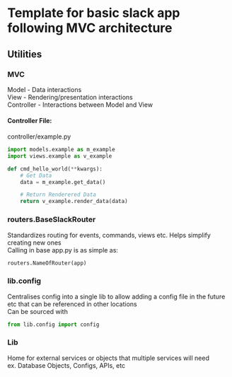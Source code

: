 # Template for basic slack app following MVC architecture


## Utilities

### MVC
Model - Data interactions  
View - Rendering/presentation interactions  
Controller - Interactions between Model and View

#### Controller File:
controller/example.py
```py
import models.example as m_example
import views.example as v_example

def cmd_hello_world(**kwargs):
    # Get Data
    data = m_example.get_data()

    # Return Renderered Data
    return v_example.render_data(data)
```

### routers.BaseSlackRouter
Standardizes routing for events, commands, views etc. Helps simplify creating new ones  
Calling in base app.py is as simple as:
```py
routers.NameOfRouter(app)
```


### lib.config
Centralises config into a single lib to allow adding a config file in the future etc that can be referenced in other locations  
Can be sourced with 
```py
from lib.config import config
```

### Lib
Home for external services or objects that multiple services will need  
ex. Database Objects, Configs, APIs, etc